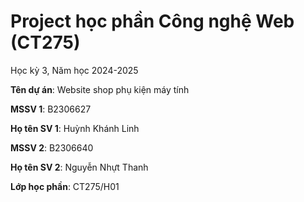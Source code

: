 # Project học phần Công nghệ Web (CT275)

Học kỳ 3, Năm học 2024-2025

**Tên dự án**: Website shop phụ kiện máy tính

**MSSV 1**: B2306627

**Họ tên SV 1**: Huỳnh Khánh Linh

**MSSV 2**: B2306640

**Họ tên SV 2**: Nguyễn Nhựt Thanh

**Lớp học phần**: CT275/H01


